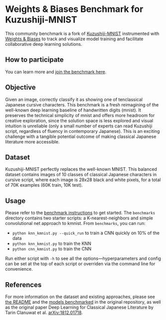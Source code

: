 # Weights & Biases Benchmark for Kuzushiji-MNIST

This community benchmark is a fork of [Kuzushiji-MNIST](https://github.com/rois-codh/kmnist) instrumented with [Weights & Biases](https://www.wandb.com) to track and visualize model training and facilitate collaborative deep learning solutions.

## How to participate
You can learn more and [join the benchmark here](https://app.wandb.ai/wandb/kmnist/benchmark).

## Objective

Given an image, correctly classify it as showing one of tenclassical Japanese cursive characters. This benchmark is a fresh reimagining of the well-known deep learning baseline of handwritten digits (mnist). It preserves the technical simplicity of mnist and offers more headroom for creative exploration, since the solution space is less explored and visual intuition is unreliable (only a small number of experts can read Kuzushiji script, regardless of fluency in contemporary Japanese). This is an exciting challenge with a tangible potential outcome of making classical Japanese literature more accessible.

## Dataset

Kuzushiji-MNIST perfectly replaces the well-known MNIST. This balanced dataset contains images of 10 classes of classical Japanese characters in cursive script, where each image is 28x28 black and white pixels, for a total of 70K examples (60K train, 10K test).

## Usage

Please refer to the [benchmark instructions](https://app.wandb.ai/wandb/kmnist/benchmark) to get started.
The ``benchmarks`` directory contains two starter scripts: a K-nearest-neighbors and simple convolutional net approach to kmnist. From ``benchmarks``, you can run:
* ``python knn_kmnist.py --quick_run`` to train a CNN quickly on 10% of the data
* ``python knn_kmnist.py`` to train the KNN
* ``python cnn_kmnist.py`` to train the CNN

Run either script with ``-h`` to see all the options&mdash;hyperparameters and config can be set at the top of each script or overriden via the command line for convenience.

## References
For more information on the dataset and existing approaches, please see [the README](https://github.com/rois-codh/kmnist) and the [models benchmarked](https://github.com/rois-codh/kmnist#benchmarks--results-) in the original repository, as well as the original paper Deep Learning for Classical Japanese Literature by Tarin Clanuwat et al. [arXiv:1812.01718](https://arxiv.org/abs/1812.01718).
